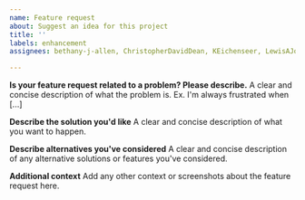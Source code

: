 ```yaml
---
name: Feature request
about: Suggest an idea for this project
title: ''
labels: enhancement
assignees: bethany-j-allen, ChristopherDavidDean, KEichenseer, LewisAJones, willgearty

---
```


**Is your feature request related to a problem? Please describe.**
A clear and concise description of what the problem is. Ex. I'm always frustrated when [...]

**Describe the solution you'd like**
A clear and concise description of what you want to happen.

**Describe alternatives you've considered**
A clear and concise description of any alternative solutions or features you've considered.

**Additional context**
Add any other context or screenshots about the feature request here.
